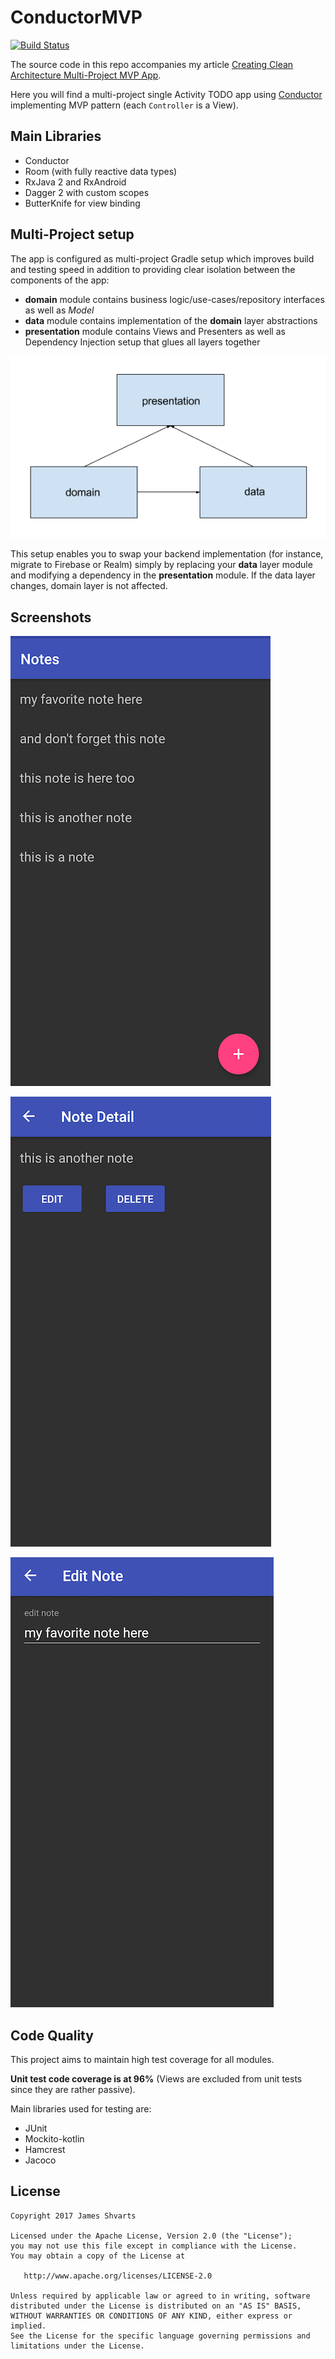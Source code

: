 # ConductorMVP

[![Build Status](https://travis-ci.org/jshvarts/ConductorMVP.svg?branch=master)](https://travis-ci.org/jshvarts/ConductorMVP)

The source code in this repo accompanies my article [Creating Clean Architecture Multi-Project MVP App](http://proandroiddev.com/creating-clean-architecture-multi-project-mvp-app-34d753a187ad).

Here you will find a multi-project single Activity TODO app using [Conductor](https://github.com/bluelinelabs/Conductor) implementing MVP pattern (each `Controller` is a View).

## Main Libraries

* Conductor
* Room (with fully reactive data types)
* RxJava 2 and RxAndroid
* Dagger 2 with custom scopes
* ButterKnife for view binding

## Multi-Project setup

The app is configured as multi-project Gradle setup which improves build and testing speed in addition to providing clear isolation between the components of the app:

* **domain** module contains business logic/use-cases/repository interfaces as well as *Model*
* **data** module contains implementation of the **domain** layer abstractions
* **presentation** module contains Views and Presenters as well as Dependency Injection setup that glues all layers together

![Relationship between modules](docs/modules.png?raw=true)

This setup enables you to swap your backend implementation (for instance, migrate to Firebase or Realm) simply by replacing your **data** layer module and modifying a dependency in the **presentation** module. 
If the data layer changes, domain layer is not affected.

## Screenshots

![List of notes](docs/notes.png?raw=true)

![Note detail](docs/note_detail.png?raw=true)

![Edit a note](docs/edit_note.png?raw=true)

## Code Quality

This project aims to maintain high test coverage for all modules.

**Unit test code coverage is at 96%** (Views are excluded from unit tests since they are rather passive).

Main libraries used for testing are:
 
* JUnit
* Mockito-kotlin
* Hamcrest
* Jacoco

## License

    Copyright 2017 James Shvarts

    Licensed under the Apache License, Version 2.0 (the "License");
    you may not use this file except in compliance with the License.
    You may obtain a copy of the License at

       http://www.apache.org/licenses/LICENSE-2.0

    Unless required by applicable law or agreed to in writing, software
    distributed under the License is distributed on an "AS IS" BASIS,
    WITHOUT WARRANTIES OR CONDITIONS OF ANY KIND, either express or implied.
    See the License for the specific language governing permissions and
    limitations under the License.
